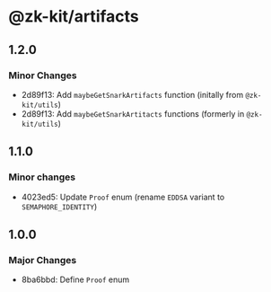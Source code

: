 # @zk-kit/artifacts

## 1.2.0

### Minor Changes

- 2d89f13: Add `maybeGetSnarkArtifacts` function (initally from `@zk-kit/utils`)
- 2d89f13: Add `maybeGetSnarkArtitacts` functions (formerly in `@zk-kit/utils`)

## 1.1.0

### Minor changes

- 4023ed5: Update `Proof` enum (rename `EDDSA` variant to `SEMAPHORE_IDENTITY`)

## 1.0.0

### Major Changes

- 8ba6bbd: Define `Proof` enum
